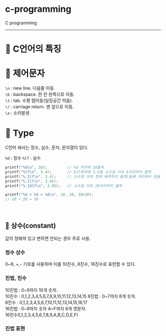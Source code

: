 # c-programming
C programming

---

<!-- # Type, 데이터 출력 -->

# 🎯 C언어의 특징

# 🎯 제어문자

`\n` : new line. 다음줄 이동.  
`\b` : backspace. 한 칸 왼쪽으로 이동.  
`\t` : tab. 수평 탭이동(일정공간 띄움).  
`\r` : carriage return. 맨 앞으로 이동.  
`\a` : 소리발생.


# 🎯 Type

C언어 에서는 정수, 실수, 문자, 문자열이 있다.

`%d` : 정수
`%lf` : 실수

```c
printf("%d\n", 10);         // %d 위치에 10출력
printf("%lf\n", 3.4);       // $lf위치에 3.4를 소수점 이하 6자리까지 출력
printf("%.1lf\n", 3.4);     // 소수점 이하 첫재 짜리까지 출력(둘째 자리에서 반올림)
printf("%.1lf\n", 3.45);
printf("%.10lf\n", 3.45);   // 소수점 이하 10자리까지 출력

printf("%d + %d = %d\n", 10, 20, 10+20);
// 10 + 20 = 30
```

<br>

## 📌 상수(constant)

값이 정해져 있고 변하면 안되는 경우 주로 사용.

### 정수 상수

0~9, +,- 기호를 사용하며 이를 10진수, 8진수, 16진수로 표현할 수 있다.

### 진법, 진수

10진법 : 0~9까지 10개 숫자.  
10진수 : 0,1,2,3,4,5,6,7,8,9,10,11,12,13,14,15
8진법 : 0~7까지 8개 숫자.  
8진수 : 0,1,2,3,4,5,6,7,10,11,12,13,14,15,16,17  
16진법 : 0~9까지 숫자 A~F까지 6개 영문자.  
16진수0,1,2,3,4,5,6,7,8,9,A,B,C,D,E,F)

### 진법 표현